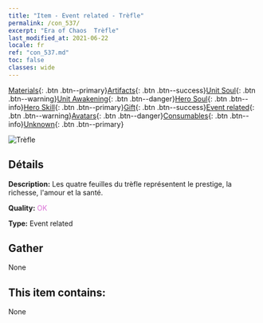 ```yaml
---
title: "Item - Event related - Trèfle"
permalink: /con_537/
excerpt: "Era of Chaos  Trèfle"
last_modified_at: 2021-06-22
locale: fr
ref: "con_537.md"
toc: false
classes: wide
---
```

 [Materials](/ItemsFR/){: .btn .btn--primary}[Artifacts](/ItemsFR/Artifacts/){: .btn .btn--success}[Unit Soul](/ItemsFR/UnitSoul/){: .btn .btn--warning}[Unit Awakening](/ItemsFR/UnitAwakening/){: .btn .btn--danger}[Hero Soul](/ItemsFR/HeroSoul/){: .btn .btn--info}[Hero Skill](/ItemsFR/HeroSkill/){: .btn .btn--primary}[Gift](/ItemsFR/Gift/){: .btn .btn--success}[Event related](/ItemsFR/Events/){: .btn .btn--warning}[Avatars](/ItemsFR/Avatars/){: .btn .btn--danger}[Consumables](/ItemsFR/Consumables/){: .btn .btn--info}[Unknown](/ItemsFR/Unknown/){: .btn .btn--primary}

 ![Trèfle](/images/t/i_10023.png)

## Détails
 **Description:** Les quatre feuilles du trèfle représentent le prestige, la richesse, l'amour et la santé.

 **Quality:** <span style="color: #DA70D6">OK</span>

 **Type:** Event related

## Gather

  None

## This item contains:

  None


